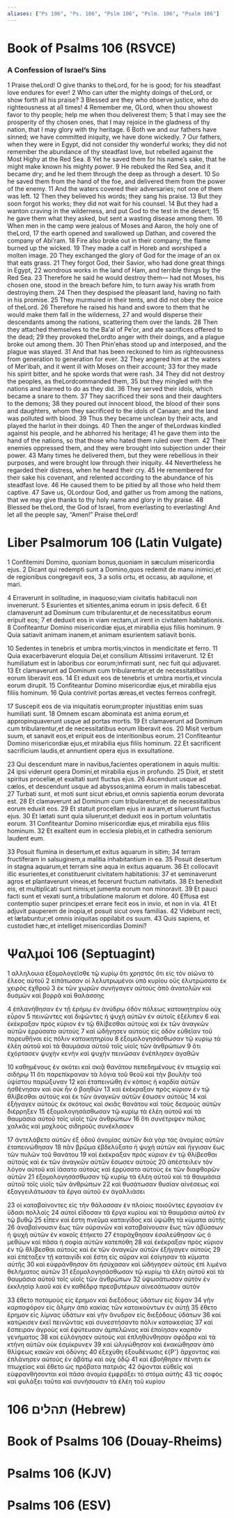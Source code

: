 ```yaml
---
aliases: ["Ps 106", "Ps. 106", "Pslm 106", "Pslm. 106", "Psalm 106"]
---
```



# Book of Psalms 106 (RSVCE)

### A Confession of Israel’s Sins
1 Praise theLord! O give thanks to theLord, for he is good; for his steadfast love endures for ever!
2 Who can utter the mighty doings of theLord, or show forth all his praise?
3 Blessed are they who observe justice, who do righteousness at all times!
4 Remember me, OLord, when thou showest favor to thy people; help me when thou deliverest them;
5 that I may see the prosperity of thy chosen ones, that I may rejoice in the gladness of thy nation, that I may glory with thy heritage.
6 Both we and our fathers have sinned; we have committed iniquity, we have done wickedly.
7 Our fathers, when they were in Egypt, did not consider thy wonderful works; they did not remember the abundance of thy steadfast love, but rebelled against the Most Highy at the Red Sea.
8 Yet he saved them for his name’s sake, that he might make known his mighty power.
9 He rebuked the Red Sea, and it became dry; and he led them through the deep as through a desert.
10 So he saved them from the hand of the foe, and delivered them from the power of the enemy.
11 And the waters covered their adversaries; not one of them was left.
12 Then they believed his words; they sang his praise.
13 But they soon forgot his works; they did not wait for his counsel.
14 But they had a wanton craving in the wilderness, and put God to the test in the desert;
15 he gave them what they asked, but sent a wasting disease among them.
16 When men in the camp were jealous of Moses and Aaron, the holy one of theLord,
17 the earth opened and swallowed up Dathan, and covered the company of Abiʹram.
18 Fire also broke out in their company; the flame burned up the wicked.
19 They made a calf in Horeb and worshiped a molten image.
20 They exchanged the glory of God for the image of an ox that eats grass.
21 They forgot God, their Savior, who had done great things in Egypt,
22 wondrous works in the land of Ham, and terrible things by the Red Sea.
23 Therefore he said he would destroy them— had not Moses, his chosen one, stood in the breach before him, to turn away his wrath from destroying them.
24 Then they despised the pleasant land, having no faith in his promise.
25 They murmured in their tents, and did not obey the voice of theLord.
26 Therefore he raised his hand and swore to them that he would make them fall in the wilderness,
27 and would disperse their descendants among the nations, scattering them over the lands.
28 Then they attached themselves to the Baʹal of Peʹor, and ate sacrifices offered to the dead;
29 they provoked theLordto anger with their doings, and a plague broke out among them.
30 Then Phinʹehas stood up and interposed, and the plague was stayed.
31 And that has been reckoned to him as righteousness from generation to generation for ever.
32 They angered him at the waters of Merʹibah, and it went ill with Moses on their account;
33 for they made his spirit bitter, and he spoke words that were rash.
34 They did not destroy the peoples, as theLordcommanded them,
35 but they mingled with the nations and learned to do as they did.
36 They served their idols, which became a snare to them.
37 They sacrificed their sons and their daughters to the demons;
38 they poured out innocent blood, the blood of their sons and daughters, whom they sacrificed to the idols of Canaan; and the land was polluted with blood.
39 Thus they became unclean by their acts, and played the harlot in their doings.
40 Then the anger of theLordwas kindled against his people, and he abhorred his heritage;
41 he gave them into the hand of the nations, so that those who hated them ruled over them.
42 Their enemies oppressed them, and they were brought into subjection under their power.
43 Many times he delivered them, but they were rebellious in their purposes, and were brought low through their iniquity.
44 Nevertheless he regarded their distress, when he heard their cry.
45 He remembered for their sake his covenant, and relented according to the abundance of his steadfast love.
46 He caused them to be pitied by all those who held them captive.
47 Save us, OLordour God, and gather us from among the nations, that we may give thanks to thy holy name and glory in thy praise.
48 Blessed be theLord, the God of Israel, from everlasting to everlasting! And let all the people say, “Amen!” Praise theLord!


# Liber Psalmorum 106 (Latin Vulgate)

1 Confitemini Domino, quoniam bonus,quoniam in sæculum misericordia ejus.
2 Dicant qui redempti sunt a Domino,quos redemit de manu inimici,et de regionibus congregavit eos,
3 a solis ortu, et occasu, ab aquilone, et mari.

4 Erraverunt in solitudine, in inaquoso;viam civitatis habitaculi non invenerunt.
5 Esurientes et sitientes,anima eorum in ipsis defecit.
6 Et clamaverunt ad Dominum cum tribularentur,et de necessitatibus eorum eripuit eos;
7 et deduxit eos in viam rectam,ut irent in civitatem habitationis.
8 Confiteantur Domino misericordiæ ejus,et mirabilia ejus filiis hominum.
9 Quia satiavit animam inanem,et animam esurientem satiavit bonis.

10 Sedentes in tenebris et umbra mortis;vinctos in mendicitate et ferro.
11 Quia exacerbaverunt eloquia Dei,et consilium Altissimi irritaverunt.
12 Et humiliatum est in laboribus cor eorum;infirmati sunt, nec fuit qui adjuvaret.
13 Et clamaverunt ad Dominum cum tribularentur;et de necessitatibus eorum liberavit eos.
14 Et eduxit eos de tenebris et umbra mortis,et vincula eorum dirupit.
15 Confiteantur Domino misericordiæ ejus,et mirabilia ejus filiis hominum.
16 Quia contrivit portas æreas,et vectes ferreos confregit.

17 Suscepit eos de via iniquitatis eorum;propter injustitias enim suas humiliati sunt.
18 Omnem escam abominata est anima eorum,et appropinquaverunt usque ad portas mortis.
19 Et clamaverunt ad Dominum cum tribularentur,et de necessitatibus eorum liberavit eos.
20 Misit verbum suum, et sanavit eos,et eripuit eos de interitionibus eorum.
21 Confiteantur Domino misericordiæ ejus,et mirabilia ejus filiis hominum.
22 Et sacrificent sacrificium laudis,et annuntient opera ejus in exsultatione.

23 Qui descendunt mare in navibus,facientes operationem in aquis multis:
24 ipsi viderunt opera Domini,et mirabilia ejus in profundo.
25 Dixit, et stetit spiritus procellæ,et exaltati sunt fluctus ejus.
26 Ascendunt usque ad cælos, et descendunt usque ad abyssos;anima eorum in malis tabescebat.
27 Turbati sunt, et moti sunt sicut ebrius,et omnis sapientia eorum devorata est.
28 Et clamaverunt ad Dominum cum tribularentur;et de necessitatibus eorum eduxit eos.
29 Et statuit procellam ejus in auram,et siluerunt fluctus ejus.
30 Et lætati sunt quia siluerunt;et deduxit eos in portum voluntatis eorum.
31 Confiteantur Domino misericordiæ ejus,et mirabilia ejus filiis hominum.
32 Et exaltent eum in ecclesia plebis,et in cathedra seniorum laudent eum.

33 Posuit flumina in desertum,et exitus aquarum in sitim;
34 terram fructiferam in salsuginem,a malitia inhabitantium in ea.
35 Posuit desertum in stagna aquarum,et terram sine aqua in exitus aquarum.
36 Et collocavit illic esurientes,et constituerunt civitatem habitationis:
37 et seminaverunt agros et plantaverunt vineas,et fecerunt fructum nativitatis.
38 Et benedixit eis, et multiplicati sunt nimis;et jumenta eorum non minoravit.
39 Et pauci facti sunt et vexati sunt,a tribulatione malorum et dolore.
40 Effusa est contemptio super principes:et errare fecit eos in invio, et non in via.
41 Et adjuvit pauperem de inopia,et posuit sicut oves familias.
42 Videbunt recti, et lætabuntur;et omnis iniquitas oppilabit os suum.
43 Quis sapiens, et custodiet hæc,et intelliget misericordias Domini?


# Ψαλμοί 106 (Septuagint)

1 αλληλουια ἐξομολογεῖσθε τῷ κυρίῳ ὅτι χρηστός ὅτι εἰς τὸν αἰῶνα τὸ ἔλεος αὐτοῦ
2 εἰπάτωσαν οἱ λελυτρωμένοι ὑπὸ κυρίου οὓς ἐλυτρώσατο ἐκ χειρὸς ἐχθροῦ
3 ἐκ τῶν χωρῶν συνήγαγεν αὐτοὺς ἀπὸ ἀνατολῶν καὶ δυσμῶν καὶ βορρᾶ καὶ θαλάσσης

4 ἐπλανήθησαν ἐν τῇ ἐρήμῳ ἐν ἀνύδρῳ ὁδὸν πόλεως κατοικητηρίου οὐχ εὗρον
5 πεινῶντες καὶ διψῶντες ἡ ψυχὴ αὐτῶν ἐν αὐτοῖς ἐξέλιπεν
6 καὶ ἐκέκραξαν πρὸς κύριον ἐν τῷ θλίβεσθαι αὐτούς καὶ ἐκ τῶν ἀναγκῶν αὐτῶν ἐρρύσατο αὐτοὺς
7 καὶ ὡδήγησεν αὐτοὺς εἰς ὁδὸν εὐθεῖαν τοῦ πορευθῆναι εἰς πόλιν κατοικητηρίου
8 ἐξομολογησάσθωσαν τῷ κυρίῳ τὰ ἐλέη αὐτοῦ καὶ τὰ θαυμάσια αὐτοῦ τοῖς υἱοῖς τῶν ἀνθρώπων
9 ὅτι ἐχόρτασεν ψυχὴν κενὴν καὶ ψυχὴν πεινῶσαν ἐνέπλησεν ἀγαθῶν

10 καθημένους ἐν σκότει καὶ σκιᾷ θανάτου πεπεδημένους ἐν πτωχείᾳ καὶ σιδήρῳ
11 ὅτι παρεπίκραναν τὰ λόγια τοῦ θεοῦ καὶ τὴν βουλὴν τοῦ ὑψίστου παρώξυναν
12 καὶ ἐταπεινώθη ἐν κόποις ἡ καρδία αὐτῶν ἠσθένησαν καὶ οὐκ ἦν ὁ βοηθῶν
13 καὶ ἐκέκραξαν πρὸς κύριον ἐν τῷ θλίβεσθαι αὐτούς καὶ ἐκ τῶν ἀναγκῶν αὐτῶν ἔσωσεν αὐτοὺς
14 καὶ ἐξήγαγεν αὐτοὺς ἐκ σκότους καὶ σκιᾶς θανάτου καὶ τοὺς δεσμοὺς αὐτῶν διέρρηξεν
15 ἐξομολογησάσθωσαν τῷ κυρίῳ τὰ ἐλέη αὐτοῦ καὶ τὰ θαυμάσια αὐτοῦ τοῖς υἱοῖς τῶν ἀνθρώπων
16 ὅτι συνέτριψεν πύλας χαλκᾶς καὶ μοχλοὺς σιδηροῦς συνέκλασεν

17 ἀντελάβετο αὐτῶν ἐξ ὁδοῦ ἀνομίας αὐτῶν διὰ γὰρ τὰς ἀνομίας αὐτῶν ἐταπεινώθησαν
18 πᾶν βρῶμα ἐβδελύξατο ἡ ψυχὴ αὐτῶν καὶ ἤγγισαν ἕως τῶν πυλῶν τοῦ θανάτου
19 καὶ ἐκέκραξαν πρὸς κύριον ἐν τῷ θλίβεσθαι αὐτούς καὶ ἐκ τῶν ἀναγκῶν αὐτῶν ἔσωσεν αὐτούς
20 ἀπέστειλεν τὸν λόγον αὐτοῦ καὶ ἰάσατο αὐτοὺς καὶ ἐρρύσατο αὐτοὺς ἐκ τῶν διαφθορῶν αὐτῶν
21 ἐξομολογησάσθωσαν τῷ κυρίῳ τὰ ἐλέη αὐτοῦ καὶ τὰ θαυμάσια αὐτοῦ τοῖς υἱοῖς τῶν ἀνθρώπων
22 καὶ θυσάτωσαν θυσίαν αἰνέσεως καὶ ἐξαγγειλάτωσαν τὰ ἔργα αὐτοῦ ἐν ἀγαλλιάσει

23 οἱ καταβαίνοντες εἰς τὴν θάλασσαν ἐν πλοίοις ποιοῦντες ἐργασίαν ἐν ὕδασι πολλοῖς
24 αὐτοὶ εἴδοσαν τὰ ἔργα κυρίου καὶ τὰ θαυμάσια αὐτοῦ ἐν τῷ βυθῷ
25 εἶπεν καὶ ἔστη πνεῦμα καταιγίδος καὶ ὑψώθη τὰ κύματα αὐτῆς
26 ἀναβαίνουσιν ἕως τῶν οὐρανῶν καὶ καταβαίνουσιν ἕως τῶν ἀβύσσων ἡ ψυχὴ αὐτῶν ἐν κακοῖς ἐτήκετο
27 ἐταράχθησαν ἐσαλεύθησαν ὡς ὁ μεθύων καὶ πᾶσα ἡ σοφία αὐτῶν κατεπόθη
28 καὶ ἐκέκραξαν πρὸς κύριον ἐν τῷ θλίβεσθαι αὐτούς καὶ ἐκ τῶν ἀναγκῶν αὐτῶν ἐξήγαγεν αὐτοὺς
29 καὶ ἐπέταξεν τῇ καταιγίδι καὶ ἔστη εἰς αὔραν καὶ ἐσίγησαν τὰ κύματα αὐτῆς
30 καὶ εὐφράνθησαν ὅτι ἡσύχασαν καὶ ὡδήγησεν αὐτοὺς ἐπὶ λιμένα θελήματος αὐτῶν
31 ἐξομολογησάσθωσαν τῷ κυρίῳ τὰ ἐλέη αὐτοῦ καὶ τὰ θαυμάσια αὐτοῦ τοῖς υἱοῖς τῶν ἀνθρώπων
32 ὑψωσάτωσαν αὐτὸν ἐν ἐκκλησίᾳ λαοῦ καὶ ἐν καθέδρᾳ πρεσβυτέρων αἰνεσάτωσαν αὐτόν

33 ἔθετο ποταμοὺς εἰς ἔρημον καὶ διεξόδους ὑδάτων εἰς δίψαν
34 γῆν καρποφόρον εἰς ἅλμην ἀπὸ κακίας τῶν κατοικούντων ἐν αὐτῇ
35 ἔθετο ἔρημον εἰς λίμνας ὑδάτων καὶ γῆν ἄνυδρον εἰς διεξόδους ὑδάτων
36 καὶ κατῴκισεν ἐκεῖ πεινῶντας καὶ συνεστήσαντο πόλιν κατοικεσίας
37 καὶ ἔσπειραν ἀγροὺς καὶ ἐφύτευσαν ἀμπελῶνας καὶ ἐποίησαν καρπὸν γενήματος
38 καὶ εὐλόγησεν αὐτούς καὶ ἐπληθύνθησαν σφόδρα καὶ τὰ κτήνη αὐτῶν οὐκ ἐσμίκρυνεν
39 καὶ ὠλιγώθησαν καὶ ἐκακώθησαν ἀπὸ θλίψεως κακῶν καὶ ὀδύνης
40 ἐξεχύθη ἐξουδένωσις ἐ{P'} ἄρχοντας καὶ ἐπλάνησεν αὐτοὺς ἐν ἀβάτῳ καὶ οὐχ ὁδῷ
41 καὶ ἐβοήθησεν πένητι ἐκ πτωχείας καὶ ἔθετο ὡς πρόβατα πατριάς
42 ὄψονται εὐθεῖς καὶ εὐφρανθήσονται καὶ πᾶσα ἀνομία ἐμφράξει τὸ στόμα αὐτῆς
43 τίς σοφὸς καὶ φυλάξει ταῦτα καὶ συνήσουσιν τὰ ἐλέη τοῦ κυρίου


# 106 תהלים (Hebrew)


# Book of Psalms 106 (Douay-Rheims)


# Psalms 106 (KJV)


# Psalms 106 (ESV)

